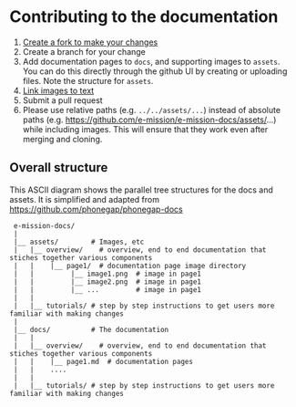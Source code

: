 # Contributing to the documentation

1. [Create a fork to make your changes](https://guides.github.com/activities/forking/)
1. Create a branch for your change
1. Add documentation pages to `docs`, and supporting images to `assets`. You can do this directly through the github UI by creating or uploading files. Note the structure for `assets`.
1. [Link images to text](https://guides.github.com/features/mastering-markdown/)
1. Submit a pull request
1. Please use relative paths (e.g. `../../assets/...`) instead of absolute paths (e.g. https://github.com/e-mission/e-mission-docs/assets/...) while including images. This will ensure that they work even after merging and cloning.


## Overall structure ##

This ASCII diagram shows the parallel tree structures for the docs and assets.
It is simplified and adapted from https://github.com/phonegap/phonegap-docs

```
 e-mission-docs/
 |
 |__ assets/        # Images, etc
 |   |__ overview/    # overview, end to end documentation that stiches together various components
 |   |    |__ page1/  # documentation page image directory
 |   |         |__ image1.png  # image in page1
 |   |         |__ image2.png  # image in page1
 |   |         |__ ...         # image in page1
 |   |
 |   |__ tutorials/ # step by step instructions to get users more familiar with making changes 
 |
 |__ docs/          # The documentation
 |   |
 |   |__ overview/    # overview, end to end documentation that stiches together various components
 |   |    |__ page1.md  # documentation pages
 |   |    .... 
 |   |
 |   |__ tutorials/ # step by step instructions to get users more familiar with making changes
```

